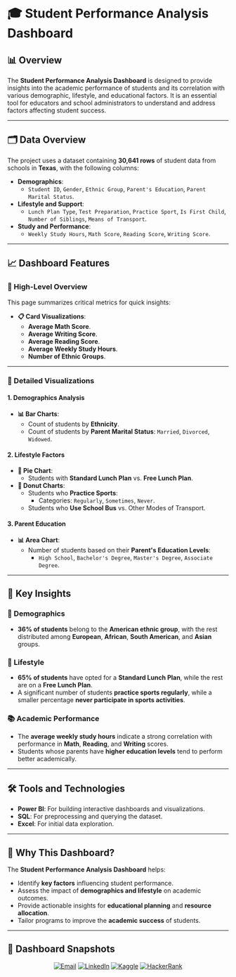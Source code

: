 # 🎓 Student Performance Analysis Dashboard  


## 📊 Overview  
The **Student Performance Analysis Dashboard** is designed to provide insights into the academic performance of students and its correlation with various demographic, lifestyle, and educational factors. It is an essential tool for educators and school administrators to understand and address factors affecting student success.  

---

## 🗂️ Data Overview  

The project uses a dataset containing **30,641 rows** of student data from schools in **Texas**, with the following columns:  
- **Demographics**:  
  - `Student ID`, `Gender`, `Ethnic Group`, `Parent's Education`, `Parent Marital Status`.  
- **Lifestyle and Support**:  
  - `Lunch Plan Type`, `Test Preparation`, `Practice Sport`, `Is First Child`, `Number of Siblings`, `Means of Transport`.  
- **Study and Performance**:  
  - `Weekly Study Hours`, `Math Score`, `Reading Score`, `Writing Score`.  

---

## 📈 Dashboard Features  

### **📍 High-Level Overview**  
This page summarizes critical metrics for quick insights:  
- **📋 Card Visualizations**:  
  - **Average Math Score**.  
  - **Average Writing Score**.  
  - **Average Reading Score**.  
  - **Average Weekly Study Hours**.  
  - **Number of Ethnic Groups**.  

---

### **📍 Detailed Visualizations**  
#### **1. Demographics Analysis**  
- **📊 Bar Charts**:  
  - Count of students by **Ethnicity**.  
  - Count of students by **Parent Marital Status**: `Married`, `Divorced`, `Widowed`.  

#### **2. Lifestyle Factors**  
- **🍕 Pie Chart**:  
  - Students with **Standard Lunch Plan** vs. **Free Lunch Plan**.  
- **🏀 Donut Charts**:  
  - Students who **Practice Sports**:  
    - Categories: `Regularly`, `Sometimes`, `Never`.  
  - Students who **Use School Bus** vs. Other Modes of Transport.  

#### **3. Parent Education**  
- **📊 Area Chart**:  
  - Number of students based on their **Parent's Education Levels**:  
    - `High School`, `Bachelor's Degree`, `Master's Degree`, `Associate Degree`.  

---

## 📌 Key Insights  

### **👥 Demographics**  
- **36% of students** belong to the **American ethnic group**, with the rest distributed among **European**, **African**, **South American**, and **Asian** groups.  

### **🥗 Lifestyle**  
- **65% of students** have opted for a **Standard Lunch Plan**, while the rest are on a **Free Lunch Plan**.  
- A significant number of students **practice sports regularly**, while a smaller percentage **never participate in sports activities**.  

### **📚 Academic Performance**  
- The **average weekly study hours** indicate a strong correlation with performance in **Math**, **Reading**, and **Writing** scores.  
- Students whose parents have **higher education levels** tend to perform better academically.  

---

## 🛠️ Tools and Technologies  
- **Power BI**: For building interactive dashboards and visualizations.  
- **SQL**: For preprocessing and querying the dataset.  
- **Excel**: For initial data exploration.  

---

## 🌟 Why This Dashboard?  
The **Student Performance Analysis Dashboard** helps:  
- Identify **key factors** influencing student performance.  
- Assess the impact of **demographics and lifestyle** on academic outcomes.  
- Provide actionable insights for **educational planning** and **resource allocation**.  
- Tailor programs to improve the **academic success** of students.  

---

## 📸 Dashboard Snapshots  


<p align="center"> <a href="mailto:akshay.manchekar2002@gmail.com"><img src="https://img.shields.io/badge/Email-D14836?style=for-the-badge&logo=gmail&logoColor=white" alt="Email"></a> <a href="https://www.linkedin.com/in/akshaymanchekar"><img src="https://img.shields.io/badge/LinkedIn-0077B5?style=for-the-badge&logo=linkedin&logoColor=white" alt="LinkedIn"></a> <a href="https://www.kaggle.com/akshaymanchekar"><img src="https://img.shields.io/badge/Kaggle-20BEFF?style=for-the-badge&logo=kaggle&logoColor=white" alt="Kaggle"></a> <a href="https://www.hackerrank.com/akshay_mancheka1"><img src="https://img.shields.io/badge/HackerRank-2EC866?style=for-the-badge&logo=hackerrank&logoColor=white" alt="HackerRank"></a> </p>


 

